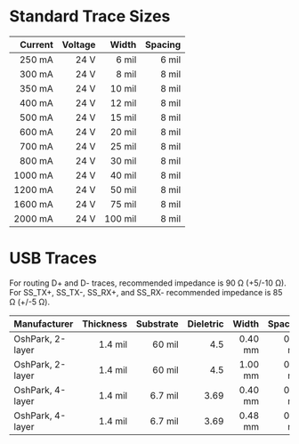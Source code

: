 # Standard Trace Sizes

| Current | Voltage |   Width | Spacing |
|--------:|--------:|--------:|--------:|
|  250 mA |    24 V |   6 mil |   6 mil |
|  300 mA |    24 V |   8 mil |   8 mil |
|  350 mA |    24 V |  10 mil |   8 mil |
|  400 mA |    24 V |  12 mil |   8 mil |
|  500 mA |    24 V |  15 mil |   8 mil |
|  600 mA |    24 V |  20 mil |   8 mil |
|  700 mA |    24 V |  25 mil |   8 mil |
|  800 mA |    24 V |  30 mil |   8 mil |
| 1000 mA |    24 V |  40 mil |   8 mil |
| 1200 mA |    24 V |  50 mil |   8 mil |
| 1600 mA |    24 V |  75 mil |   8 mil |
| 2000 mA |    24 V | 100 mil |   8 mil |



# USB Traces

For routing D+ and D- traces, recommended impedance is 90 Ω (+5/-10 Ω). For
SS_TX+, SS_TX-, SS_RX+, and SS_RX- recommended impedance is 85 Ω (+/-5 Ω).

| Manufacturer     | Thickness | Substrate | Dieletric |    Width |  Spacing | Impedance | Usage  |
|:-----------------|----------:|----------:|----------:|---------:|---------:|----------:|:------:|
| OshPark, 2-layer |   1.4 mil |    60 mil |       4.5 |  0.40 mm |  0.18 mm | !   121 Ω | D +/-  |
| OshPark, 2-layer |   1.4 mil |    60 mil |       4.5 |  1.00 mm |  0.18 mm |      93 Ω | D +/-  |
| OshPark, 4-layer |   1.4 mil |   6.7 mil |      3.69 |  0.40 mm |  0.18 mm |      94 Ω | D +/-  |
| OshPark, 4-layer |   1.4 mil |   6.7 mil |      3.69 |  0.48 mm |  0.48 mm |      88 Ω | SS +/- |
